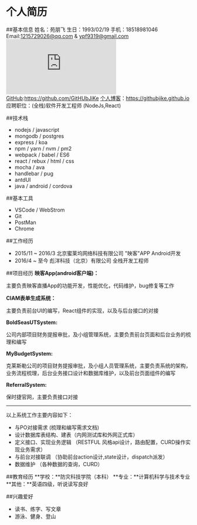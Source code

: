 # 个人简历

##基本信息
姓名：苑朋飞
生日：1993/02/19
手机：18518981046
Email:1215729026@qq.com  &  ypf9319@gmail.com
![GitHub](https://www.easyicon.net/api/resizeApi.php?id=1202635&size=16)[GitHub](https://github.com/GitHubJiKe):https://github.com/GitHUbJiKe
[个人博客](https://githubjike.github.io)：https://githubjike.github.io
应聘职位：(全栈)软件开发工程师 (NodeJs,React)

##技术栈
- nodejs / javascript
- mongodb / postgres 
- express / koa
- npm / yarn / nvm / pm2
- webpack / babel / ES6 
- react / rebux / html / css
- mocha / ava
- handlebar / pug 
- antdUI 
- java / android / cordova

##基本工具
- VSCode  / WebStrom 
- Git
- PostMan
- Chrome

##工作经历
- 2015/11 ~ 2016/3 北京蜜莱坞网络科技有限公司 "映客"APP Android开发
- 2016/4 ~ 至今      彪洋科技（北京）有限公司    全栈开发工程师

##项目经历
**映客App(android客户端)：**

主要负责映客直播App的功能开发，性能优化，代码维护，bug修复等工作

**CIAM表单生成系统：**

主要负责前台UI的编写，React组件的实现，以及与后台接口的对接

**BoldSeasUTSystem:**

公司内部项目财务提报审批，及小组管理系统，主要负责前台页面和后台业务的梳理和编写

**MyBudgetSystem:**

克莱斯勒公司的项目财务提报审批，及小组人员管理系统，主要负责系统的架构，业务流程梳理，后台业务接口设计和数据库维护，以及前台页面组件的编写

**ReferralSystem:**

保时捷官网，主要负责接口对接

****
以上系统工作主要内容如下：

- 与PO对接需求 (梳理和编写需求文档)
- 设计数据库表结构、建表（内网测试库和外网正式库）
- 定义接口、实现业务逻辑 （RESTFUL 风格api设计，路由配置，CURD操作实现业务需求）
- 与前台对接联调 （协助前台action设计,state设计，dispatch派发）
- 数据维护 （各种数据的查询，CURD）


##教育经历
**学校：**防灾科技学院（本科）
**专业：**计算机科学与技术专业
**其他：**英语四级，听说读写良好

##兴趣爱好
- 读书、练字、写文章
- 游泳、健身、登山